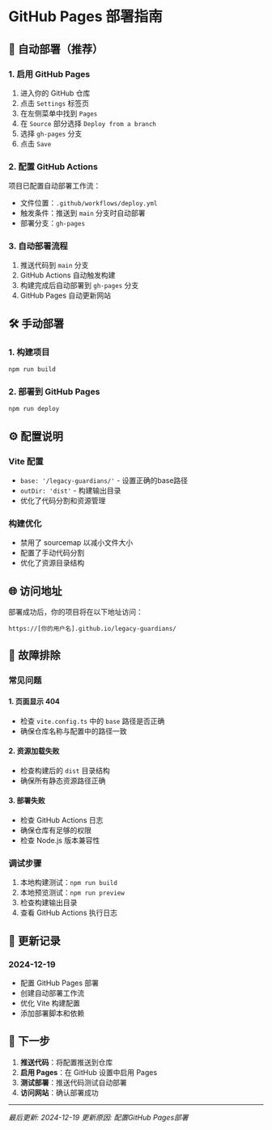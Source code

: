 # GitHub Pages 部署指南

## 🚀 **自动部署（推荐）**

### 1. 启用 GitHub Pages
1. 进入你的 GitHub 仓库
2. 点击 `Settings` 标签页
3. 在左侧菜单中找到 `Pages`
4. 在 `Source` 部分选择 `Deploy from a branch`
5. 选择 `gh-pages` 分支
6. 点击 `Save`

### 2. 配置 GitHub Actions
项目已配置自动部署工作流：
- 文件位置：`.github/workflows/deploy.yml`
- 触发条件：推送到 `main` 分支时自动部署
- 部署分支：`gh-pages`

### 3. 自动部署流程
1. 推送代码到 `main` 分支
2. GitHub Actions 自动触发构建
3. 构建完成后自动部署到 `gh-pages` 分支
4. GitHub Pages 自动更新网站

## 🛠️ **手动部署**

### 1. 构建项目
```bash
npm run build
```

### 2. 部署到 GitHub Pages
```bash
npm run deploy
```

## ⚙️ **配置说明**

### Vite 配置
- `base: '/legacy-guardians/'` - 设置正确的base路径
- `outDir: 'dist'` - 构建输出目录
- 优化了代码分割和资源管理

### 构建优化
- 禁用了 sourcemap 以减小文件大小
- 配置了手动代码分割
- 优化了资源目录结构

## 🌐 **访问地址**

部署成功后，你的项目将在以下地址访问：
```
https://[你的用户名].github.io/legacy-guardians/
```

## 🔧 **故障排除**

### 常见问题

#### 1. 页面显示 404
- 检查 `vite.config.ts` 中的 `base` 路径是否正确
- 确保仓库名称与配置中的路径一致

#### 2. 资源加载失败
- 检查构建后的 `dist` 目录结构
- 确保所有静态资源路径正确

#### 3. 部署失败
- 检查 GitHub Actions 日志
- 确保仓库有足够的权限
- 检查 Node.js 版本兼容性

### 调试步骤
1. 本地构建测试：`npm run build`
2. 本地预览测试：`npm run preview`
3. 检查构建输出目录
4. 查看 GitHub Actions 执行日志

## 📝 **更新记录**

### 2024-12-19
- 配置 GitHub Pages 部署
- 创建自动部署工作流
- 优化 Vite 构建配置
- 添加部署脚本和依赖

## 🎯 **下一步**

1. **推送代码**：将配置推送到仓库
2. **启用 Pages**：在 GitHub 设置中启用 Pages
3. **测试部署**：推送代码测试自动部署
4. **访问网站**：确认部署成功

---

*最后更新: 2024-12-19*
*更新原因: 配置GitHub Pages部署*
